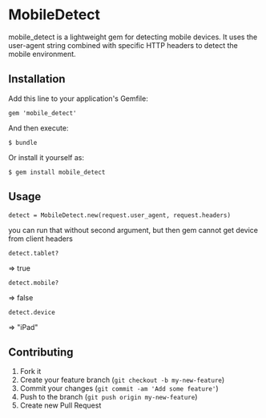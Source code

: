 # MobileDetect

mobile_detect is a lightweight gem for detecting mobile devices. It uses the user-agent string combined with specific HTTP headers to detect the mobile environment.

## Installation

Add this line to your application's Gemfile:

    gem 'mobile_detect'

And then execute:

    $ bundle

Or install it yourself as:

    $ gem install mobile_detect

## Usage

    detect = MobileDetect.new(request.user_agent, request.headers)
you can run that without second argument, but then gem cannot get device from client headers

    detect.tablet?
    
=> true

    detect.mobile?
    
=> false

    detect.device
    
=> "iPad"

## Contributing

1. Fork it
2. Create your feature branch (`git checkout -b my-new-feature`)
3. Commit your changes (`git commit -am 'Add some feature'`)
4. Push to the branch (`git push origin my-new-feature`)
5. Create new Pull Request
